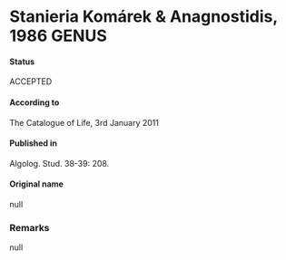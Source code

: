# Stanieria Komárek & Anagnostidis, 1986 GENUS

#### Status
ACCEPTED

#### According to
The Catalogue of Life, 3rd January 2011

#### Published in
Algolog. Stud. 38-39: 208.

#### Original name
null

### Remarks
null